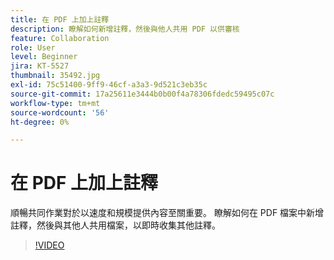 ```yaml
---
title: 在 PDF 上加上註釋
description: 瞭解如何新增註釋，然後與他人共用 PDF 以供審核
feature: Collaboration
role: User
level: Beginner
jira: KT-5527
thumbnail: 35492.jpg
exl-id: 75c51400-9ff9-46cf-a3a3-9d521c3eb35c
source-git-commit: 17a25611e3444b0b00f4a78306fdedc59495c07c
workflow-type: tm+mt
source-wordcount: '56'
ht-degree: 0%

---
```


# 在 PDF 上加上註釋

順暢共同作業對於以速度和規模提供內容至關重要。 瞭解如何在 PDF 檔案中新增註釋，然後與其他人共用檔案，以即時收集其他註釋。

>[!VIDEO](https://video.tv.adobe.com/v/35492?quality=12&learn=on&hidetitle=true)
